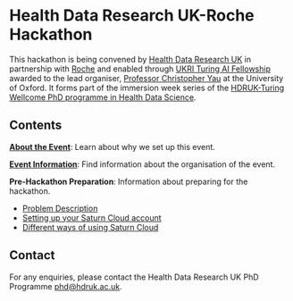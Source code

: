 # Health Data Research UK-Roche Hackathon

This hackathon is being convened by [Health Data Research UK](http://www.hdruk.ac.uk) in partnership with [Roche](http://www.roche.com) and enabled through [UKRI Turing AI Fellowship](https://www.gov.uk/government/publications/turing-artificial-intelligence-fellowships/turing-artificial-intelligence-fellowships) awarded to the lead organiser, [Professor Christopher Yau](https://www.wrh.ox.ac.uk/team/christoper-yau) at the University of Oxford. It forms part of the immersion week series of the [HDRUK-Turing Wellcome PhD programme in Health Data Science](https://www.hdruk.ac.uk/careers-in-health-data-science/further-education/phd-programme/).

## Contents

**[About the Event](files/about.md)**: Learn about why we set up this event.

**[Event Information](files/eventinfo.md)**: Find information about the organisation of the event.

**Pre-Hackathon Preparation**: Information about preparing for the hackathon.

  - [Problem Description](files/problem.md)
  - [Setting up your Saturn Cloud account](files/setup.md)
  - [Different ways of using Saturn Cloud](files/waysofworking.md)

## Contact

For any enquiries, please contact the Health Data Research UK PhD Programme [phd@hdruk.ac.uk](phd@hdruk.ac.uk).
